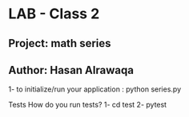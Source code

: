 # LAB - Class 2

## Project: math series

## Author: Hasan Alrawaqa

1- to initialize/run your application :
 python series.py

Tests
How do you run tests?
1- cd test
2- pytest
